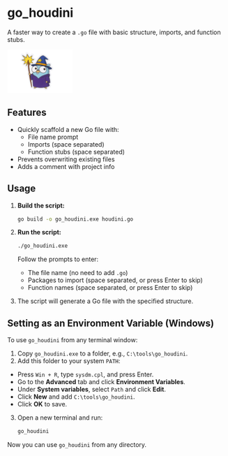 
# go_houdini
A faster way to create a `.go` file with basic structure, imports, and function stubs.

<img src="https://github.com/luizfiuzaa/go_houdini/blob/main/doc/assets/gopher.png" width="150">

## Features

- Quickly scaffold a new Go file with:
  - File name prompt
  - Imports (space separated)
  - Function stubs (space separated)
- Prevents overwriting existing files
- Adds a comment with project info

## Usage

1. **Build the script:**
   ```sh
   go build -o go_houdini.exe houdini.go
   ```

2. **Run the script:**
   ```sh
   ./go_houdini.exe
   ```
   Follow the prompts to enter:
   - The file name (no need to add `.go`)
   - Packages to import (space separated, or press Enter to skip)
   - Function names (space separated, or press Enter to skip)

3. The script will generate a Go file with the specified structure.

## Setting as an Environment Variable (Windows)

To use `go_houdini` from any terminal window:

1. Copy `go_houdini.exe` to a folder, e.g., `C:\tools\go_houdini`.
2. Add this folder to your system `PATH`:
  - Press `Win + R`, type `sysdm.cpl`, and press Enter.
  - Go to the **Advanced** tab and click **Environment Variables**.
 - Under **System variables**, select `Path` and click **Edit**.
  - Click **New** and add `C:\tools\go_houdini`.
  - Click **OK** to save.

3. Open a new terminal and run:
   ```sh
   go_houdini
   ```

Now you can use `go_houdini` from any directory.
